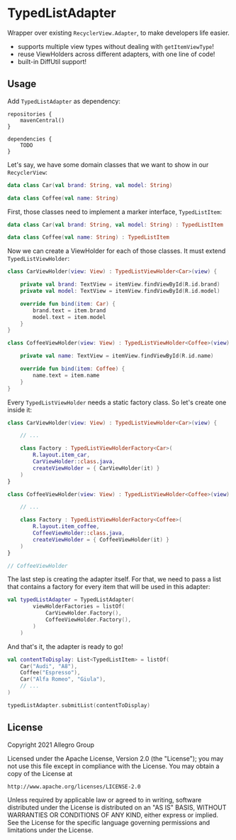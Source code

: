 TypedListAdapter
================

Wrapper over existing `RecyclerView.Adapter`, to make developers life easier.
- supports multiple view types without dealing with `getItemViewType`!
- reuse ViewHolders across different adapters, with one line of code!
- built-in DiffUtil support!

Usage
-----

Add `TypedListAdapter` as dependency:

```
repositories {
    mavenCentral()
}

dependencies {
    TODO
}
```

Let's say, we have some domain classes that we want to show in our `RecyclerView`:

```kotlin
data class Car(val brand: String, val model: String)

data class Coffee(val name: String)
```

First, those classes need to implement a marker interface, `TypedListItem`:

```kotlin
data class Car(val brand: String, val model: String) : TypedListItem

data class Coffee(val name: String) : TypedListItem
```

Now we can create a ViewHolder for each of those classes. It must extend `TypedListViewHolder`:

```kotlin
class CarViewHolder(view: View) : TypedListViewHolder<Car>(view) {

    private val brand: TextView = itemView.findViewById(R.id.brand)
    private val model: TextView = itemView.findViewById(R.id.model)

    override fun bind(item: Car) {
        brand.text = item.brand
        model.text = item.model
    }
}

class CoffeeViewHolder(view: View) : TypedListViewHolder<Coffee>(view) {

    private val name: TextView = itemView.findViewById(R.id.name)

    override fun bind(item: Coffee) {
        name.text = item.name
    }
}
```

Every `TypedListViewHolder` needs a static factory class. So let's create one inside it:

```kotlin
class CarViewHolder(view: View) : TypedListViewHolder<Car>(view) {

    // ...

    class Factory : TypedListViewHolderFactory<Car>(
        R.layout.item_car,
        CarViewHolder::class.java,
        createViewHolder = { CarViewHolder(it) }
    )
}

class CoffeeViewHolder(view: View) : TypedListViewHolder<Coffee>(view) {

    // ...

    class Factory : TypedListViewHolderFactory<Coffee>(
        R.layout.item_coffee,
        CoffeeViewHolder::class.java,
        createViewHolder = { CoffeeViewHolder(it) }
    )
}

// CoffeeViewHolder
```

The last step is creating the adapter itself. For that, we need to pass a list that contains a factory
for every item that will be used in this adapter:

```kotlin
val typedListAdapter = TypedListAdapter(
        viewHolderFactories = listOf(
            CarViewHolder.Factory(),
            CoffeeViewHolder.Factory(),
        )
    )
```

And that's it, the adapter is ready to go!

```kotlin
val contentToDisplay: List<TypedListItem> = listOf(
    Car("Audi", "A8"),
    Coffee("Espresso"),
    Car("Alfa Romeo", "Giula"),
    // ...
)

typedListAdapter.submitList(contentToDisplay)
```

License
-------

Copyright 2021 Allegro Group

Licensed under the Apache License, Version 2.0 (the "License");
you may not use this file except in compliance with the License.
You may obtain a copy of the License at

    http://www.apache.org/licenses/LICENSE-2.0

Unless required by applicable law or agreed to in writing, software
distributed under the License is distributed on an "AS IS" BASIS,
WITHOUT WARRANTIES OR CONDITIONS OF ANY KIND, either express or implied.
See the License for the specific language governing permissions and
limitations under the License.

